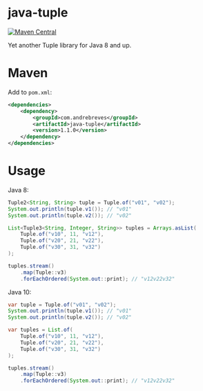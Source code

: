 # java-tuple
[![Maven Central](https://maven-badges.herokuapp.com/maven-central/com.andrebreves/java-tuple/badge.svg)](https://maven-badges.herokuapp.com/maven-central/com.andrebreves/java-tuple)

Yet another Tuple library for Java 8 and up.

Maven
=====
Add to ```pom.xml```:
```xml
<dependencies>
    <dependency>
        <groupId>com.andrebreves</groupId>
        <artifactId>java-tuple</artifactId>
        <version>1.1.0</version>
    </dependency>
</dependencies>
```

Usage
=====

Java 8:
```java
Tuple2<String, String> tuple = Tuple.of("v01", "v02");
System.out.println(tuple.v1()); // "v01"
System.out.println(tuple.v2()); // "v02"

List<Tuple3<String, Integer, String>> tuples = Arrays.asList(
    Tuple.of("v10", 11, "v12"),
    Tuple.of("v20", 21, "v22"),
    Tuple.of("v30", 31, "v32")
);

tuples.stream()
    .map(Tuple::v3)
    .forEachOrdered(System.out::print); // "v12v22v32"
```

Java 10:
```java
var tuple = Tuple.of("v01", "v02");
System.out.println(tuple.v1()); // "v01"
System.out.println(tuple.v2()); // "v02"

var tuples = List.of(
    Tuple.of("v10", 11, "v12"),
    Tuple.of("v20", 21, "v22"),
    Tuple.of("v30", 31, "v32")
);

tuples.stream()
    .map(Tuple::v3)
    .forEachOrdered(System.out::print); // "v12v22v32"
```
